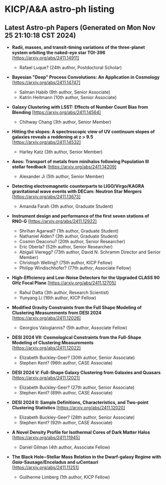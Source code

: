# KICP/A&A astro-ph listing

## Latest Astro-ph Papers (Generated on Mon Nov 25 21:10:18 CST 2024)

- **Radii, masses, and transit-timing variations of the three-planet system orbiting the naked-eye star TOI-396**
[https://arxiv.org/abs/2411.14911]
  + Rafael Luque? (24th author, Postdoctoral Scholar)

- **Bayesian "Deep" Process Convolutions: An Application in Cosmology**
[https://arxiv.org/abs/2411.14747]
  + Salman Habib (9th author, Senior Associate)
  + Katrin Heitmann (10th author, Senior Associate)

- **Galaxy Clustering with LSST: Effects of Number Count Bias from Blending**
[https://arxiv.org/abs/2411.14564]
  + Chihway Chang (3th author, Senior Member)

- **Hitting the slopes: A spectroscopic view of UV continuum slopes of galaxies reveals a reddening at z > 9.5**
[https://arxiv.org/abs/2411.14532]
  + Harley Katz (3th author, Senior Member)

- **Aeos: Transport of metals from minihalos following Population III stellar feedback**
[https://arxiv.org/abs/2411.14209]
  + Alexander Ji (5th author, Senior Member)

- **Detecting electromagnetic counterparts to LIGO/Virgo/KAGRA gravitational wave events with DECam: Neutron Star Mergers**
[https://arxiv.org/abs/2411.13673]
  + Amanda Farah (3th author, Graduate Student)

- **Instrument design and performance of the first seven stations of RNO-G**
[https://arxiv.org/abs/2411.12922]
  + Shrihan Agarwal? (1th author, Graduate Student)
  + Nathaniel Alden? (3th author, Graduate Student)
  + Cosmin Deaconu? (20th author, Senior Researcher)
  + Eric Oberla? (52th author, Senior Researcher)
  + Abigail Vieregg? (73th author, David N. Schramm Director and Senior Member)
  + Christoph Welling? (75th author, KICP Fellow)
  + Philipp Windischhofer? (77th author, Associate Fellow)

- **High-Efficiency and Low-Noise Detectors for the Upgraded CLASS 90 GHz Focal Plane**
[https://arxiv.org/abs/2411.12705]
  + Rahul Datta (3th author, Research Scientist)
  + Yunyang Li (16th author, KICP Fellow)

- **Modified Gravity Constraints from the Full Shape Modeling of Clustering Measurements from DESI 2024**
[https://arxiv.org/abs/2411.12026]
  + Georgios Valogiannis? (5th author, Associate Fellow)

- **DESI 2024 VII: Cosmological Constraints from the Full-Shape Modeling of Clustering Measurements**
[https://arxiv.org/abs/2411.12022]
  + Elizabeth Buckley-Geer? (30th author, Senior Associate)
  + Stephen Kent? (96th author, CASE Associate)

- **DESI 2024 V: Full-Shape Galaxy Clustering from Galaxies and Quasars**
[https://arxiv.org/abs/2411.12021]
  + Elizabeth Buckley-Geer? (27th author, Senior Associate)
  + Stephen Kent? (89th author, CASE Associate)

- **DESI 2024 II: Sample Definitions, Characteristics, and Two-point Clustering Statistics**
[https://arxiv.org/abs/2411.12020]
  + Elizabeth Buckley-Geer? (28th author, Senior Associate)
  + Stephen Kent? (92th author, CASE Associate)

- **A Novel Density Profile for Isothermal Cores of Dark Matter Halos**
[https://arxiv.org/abs/2411.11945]
  + Daniel Gilman (4th author, Associate Fellow)

- **The Black Hole$-$Stellar Mass Relation in the Dwarf-galaxy Regime with $Gaia$-Sausage/Enceladus and $\omega$Centauri**
[https://arxiv.org/abs/2411.11251]
  + Guilherme Limberg (1th author, KICP Fellow)

